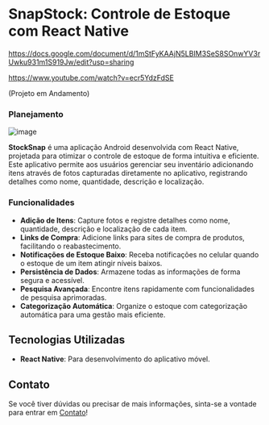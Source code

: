 # **SnapStock: Controle de Estoque com React Native**

https://docs.google.com/document/d/1mStFyKAAjN5LBIM3SeS8SOnwYV3rUwku931m1S919Jw/edit?usp=sharing

https://www.youtube.com/watch?v=ecr5YdzFdSE


(Projeto em Andamento)

### Planejamento
![image](https://github.com/user-attachments/assets/70150c54-bd36-4bde-bf14-c221481551c5)

**StockSnap** é uma aplicação Android desenvolvida com React Native, projetada para otimizar o controle de estoque de forma intuitiva e eficiente. Este aplicativo permite aos usuários gerenciar seu inventário adicionando itens através de fotos capturadas diretamente no aplicativo, registrando detalhes como nome, quantidade, descrição e localização. 

### **Funcionalidades**

- **Adição de Itens**: Capture fotos e registre detalhes como nome, quantidade, descrição e localização de cada item.
- **Links de Compra**: Adicione links para sites de compra de produtos, facilitando o reabastecimento.
- **Notificações de Estoque Baixo**: Receba notificações no celular quando o estoque de um item atingir níveis baixos.
- **Persistência de Dados**: Armazene todas as informações de forma segura e acessível.
- **Pesquisa Avançada**: Encontre itens rapidamente com funcionalidades de pesquisa aprimoradas.
- **Categorização Automática**: Organize o estoque com categorização automática para uma gestão mais eficiente.

## **Tecnologias Utilizadas**

- **React Native**: Para desenvolvimento do aplicativo móvel.
<!-- - **Node.js**: Para gerenciamento de pacotes e execução do aplicativo.
- **Firebase** (ou outra solução de banco de dados): Para persistência de dados e notificações push. -->

## **Contato**

Se você tiver dúvidas ou precisar de mais informações, sinta-se a vontade para entrar em [Contato](https://linktr.ee/leomolinarodev01)!

